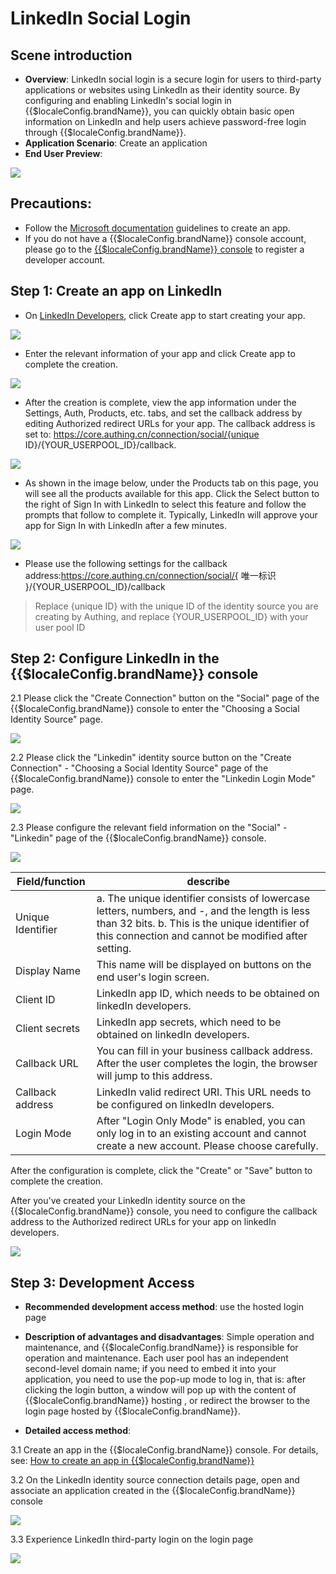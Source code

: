 # LinkedIn Social Login

<LastUpdated/>

## Scene introduction

- **Overview**: LinkedIn social login is a secure login for users to third-party applications or websites using LinkedIn as their identity source. By configuring and enabling LinkedIn's social login in {{$localeConfig.brandName}}, you can quickly obtain basic open information on LinkedIn and help users achieve password-free login through {{$localeConfig.brandName}}.
- **Application Scenario**: Create an application
- **End User Preview**:

<img src="./images/linkedin_0.png" >


## Precautions:

- Follow the [Microsoft documentation](https://docs.microsoft.com/en-us/linkedin/consumer/integrations/self-serve/sign-in-with-linkedin#getting-started) guidelines to create an app.
- If you do not have a {{$localeConfig.brandName}} console account, please go to the [{{$localeConfig.brandName}} console](https://authing.cn/) to register a developer account.


## Step 1: Create an app on LinkedIn

- On [LinkedIn Developers](https://developer.linkedin.com/), click Create app to start creating your app.

<img src="./images/linkedin_1.png" >

- Enter the relevant information of your app and click Create app to complete the creation.

<img src="./images/linkedin_2.png" >

- After the creation is complete, view the app information under the Settings, Auth, Products, etc. tabs, and set the callback address by editing Authorized redirect URLs for your app. The callback address is set to: https://core.authing.cn/connection/social/{unique ID}/{YOUR_USERPOOL_ID}/callback.

<img src="./images/linkedin_3.png" >

- As shown in the image below, under the Products tab on this page, you will see all the products available for this app. Click the Select button to the right of Sign In with LinkedIn to select this feature and follow the prompts that follow to complete it. Typically, LinkedIn will approve your app for Sign In with LinkedIn after a few minutes.

<img src="./images/linkedin_4.png" >

- Please use the following settings for the callback address:https://core.authing.cn/connection/social/{ 唯一标识 }/{YOUR_USERPOOL_ID}/callback

> Replace {unique ID} with the unique ID of the identity source you are creating by Authing, and replace {YOUR_USERPOOL_ID} with your user pool ID


## Step 2: Configure LinkedIn in the {{$localeConfig.brandName}} console

2.1 Please click the "Create Connection" button on the "Social" page of the {{$localeConfig.brandName}} console to enter the "Choosing a Social Identity Source" page.

<img src="./images/linkedin_5.png" >

2.2 Please click the "Linkedin" identity source button on the "Create Connection" - "Choosing a Social Identity Source" page of the {{$localeConfig.brandName}} console to enter the "Linkedin Login Mode" page.

<img src="./images/linkedin_6.png" >

2.3 Please configure the relevant field information on the "Social" - "Linkedin" page of the {{$localeConfig.brandName}} console.

<img src="./images/linkedin_7.png" >

| Field/function    | describe                                                     |
| ----- | ------------ | 
| Unique Identifier | a. The unique identifier consists of lowercase letters, numbers, and -, and the length is less than 32 bits. b. This is the unique identifier of this connection and cannot be modified after setting. |
| Display Name | This name will be displayed on buttons on the end user's login screen. |
| Client ID | LinkedIn app ID, which needs to be obtained on linkedIn developers. |
| Client secrets | LinkedIn app secrets, which need to be obtained on linkedIn developers. |
| Callback URL | You can fill in your business callback address. After the user completes the login, the browser will jump to this address. |
| Callback address | LinkedIn valid redirect URI. This URL needs to be configured on linkedIn developers. |
| Login Mode | After "Login Only Mode" is enabled, you can only log in to an existing account and cannot create a new account. Please choose carefully. |

After the configuration is complete, click the "Create" or "Save" button to complete the creation.

After you've created your LinkedIn identity source on the {{$localeConfig.brandName}} console, you need to configure the callback address to the Authorized redirect URLs for your app on linkedIn developers.

<img src="./images/linkedin_3.png" >


## Step 3: Development Access

- **Recommended development access method**: use the hosted login page

- **Description of advantages and disadvantages**: Simple operation and maintenance, and {{$localeConfig.brandName}} is responsible for operation and maintenance. Each user pool has an independent second-level domain name; if you need to embed it into your application, you need to use the pop-up mode to log in, that is: after clicking the login button, a window will pop up with the content of {{$localeConfig.brandName}} hosting , or redirect the browser to the login page hosted by {{$localeConfig.brandName}}.

- **Detailed access method**:

3.1 Create an app in the {{$localeConfig.brandName}} console. For details, see: [How to create an app in {{$localeConfig.brandName}}](/guides/app-new/create-app/create-app.md)

3.2 On the LinkedIn identity source connection details page, open and associate an application created in the {{$localeConfig.brandName}} console

<img src="./images/linkedin_8.png" >

3.3 Experience LinkedIn third-party login on the login page

<img src="./images/linkedin_9.png" >